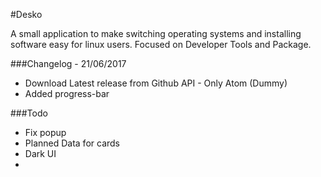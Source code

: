 #Desko

A small application to make switching operating systems and installing software easy for linux users. Focused on Developer Tools and Package.

###Changelog - 21/06/2017
- Download Latest release from Github API - Only Atom (Dummy)
- Added progress-bar

###Todo
- Fix popup
- Planned Data for cards
- Dark UI
-
